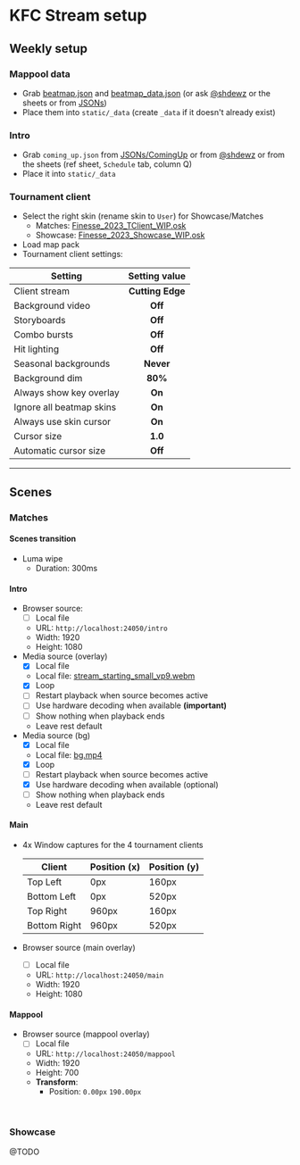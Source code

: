 # KFC Stream setup

## Weekly setup
### Mappool data
- Grab [beatmap.json](https://github.com/ILW8/KFC_STREAM_OVERLAY/releases/download/SF/beatmap.json) and [beatmap_data.json](https://github.com/ILW8/KFC_STREAM_OVERLAY/releases/download/SF/beatmap_data.json) (or ask [@shdewz](https://github.com/shdewz) or the sheets or from [JSONs](JSONs))
- Place them into `static/_data` (create `_data` if it doesn't already exist)

### Intro
- Grab `coming_up.json` from [JSONs/ComingUp](JSONs/ComingUp/README.md) or from [@shdewz](https://github.com/shdewz) or from the sheets (ref sheet, `Schedule` tab, column Q)
- Place it into `static/_data`

### Tournament client
- Select the right skin (rename skin to `User`) for Showcase/Matches
  - Matches: [Finesse_2023_TClient_WIP.osk](Skins/Finesse_2023_TClient_WIP.osk)
  - Showcase: [Finesse_2023_Showcase_WIP.osk](Skins/Finesse_2023_Showcase_WIP.osk)
- Load map pack
- Tournament client settings:

| Setting                  |  Setting value   |
|--------------------------|:----------------:|
| Client stream            | **Cutting Edge** |
| Background video         |     **Off**      |
| Storyboards              |     **Off**      |
| Combo bursts             |     **Off**      |
| Hit lighting             |     **Off**      |
| Seasonal backgrounds     |    **Never**     |
| Background dim           |     **80%**      |
| Always show key overlay  |      **On**      |
| Ignore all beatmap skins |      **On**      |
| Always use skin cursor   |      **On**      |
| Cursor size              |     **1.0**      |
| Automatic cursor size    |     **Off**      |



____

## Scenes
### Matches
#### Scenes transition
- Luma wipe
  - Duration: 300ms
#### Intro

- Browser source:
  - [ ] Local file 
  - URL: `http://localhost:24050/intro`
  - Width: 1920
  - Height: 1080
- Media source (overlay)
  - [x] Local file
  - Local file: [stream_starting_small_vp9.webm](OBS/stream_starting_small_vp9_.webm)
  - [x] Loop
  - [ ] Restart playback when source becomes active
  - [ ] Use hardware decoding when available **(important)**
  - [ ] Show nothing when playback ends
  - Leave rest default
- Media source (bg)
  - [x] Local file
  - Local file: [bg.mp4](OBS/bg.mp4)
  - [x] Loop
  - [ ] Restart playback when source becomes active
  - [x] Use hardware decoding when available (optional)
  - [ ] Show nothing when playback ends
  - Leave rest default

#### Main
- 4x Window captures for the 4 tournament clients

  | Client       | Position (x) | Position (y) |
  |--------------|--------------|--------------| 
  | Top Left     | 0px          | 160px        |
  | Bottom Left  | 0px          | 520px        |
  | Top Right    | 960px        | 160px        |
  | Bottom Right | 960px        | 520px        |

- Browser source (main overlay)
  - [ ] Local file
  - URL: `http://localhost:24050/main`
  - Width: 1920
  - Height: 1080



#### Mappool
- Browser source (mappool overlay)
  - [ ] Local file
  - URL: `http://localhost:24050/mappool`
  - Width: 1920
  - Height: 700
  - **Transform**:
    - Position: `0.00px` `190.00px`


<br>

### Showcase
@TODO
